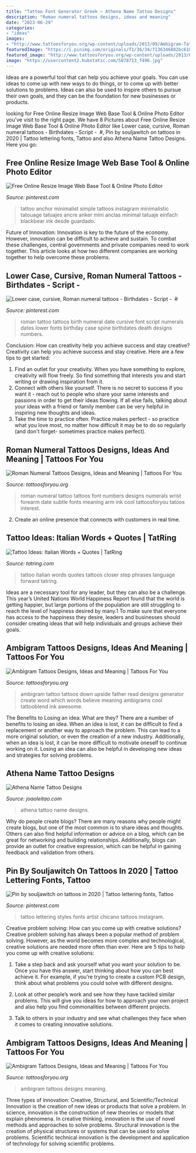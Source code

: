 ```yaml
---
title: "Tattoo Font Generator Greek ~ Athena Name Tattoo Designs"
description: "Roman numeral tattoos designs, ideas and meaning"
date: "2023-06-29"
categories:
- "ideas"
images:
- "http://www.tattoosforyou.org/wp-content/uploads/2013/09/Ambigram-Tattoos-Designs.jpg"
featuredImage: "https://i.pinimg.com/originals/f1/36/34/f136346882bc61824e6525e9df31aa18.jpg"
featured_image: "http://www.tattoosforyou.org/wp-content/uploads/2013/09/Ambigram-Tattoos.jpg"
image: "https://usercontent2.hubstatic.com/5078713_f496.jpg"
---
```



Ideas are a powerful tool that can help you achieve your goals. You can use ideas to come up with new ways to do things, or to come up with better solutions to problems. Ideas can also be used to inspire others to pursue their own goals, and they can be the foundation for new businesses or products.

	

		
looking for Free Online Resize Image Web Base Tool &amp; Online Photo Editor you've visit to the right page. We have 8 Pictures about Free Online Resize Image Web Base Tool &amp; Online Photo Editor like Lower case, cursive, Roman numeral tattoos - Birthdates - Script - ️ #, Pin by souljawitch on tattoos in 2020 | Tattoo lettering fonts, Tattoo and also Athena Name Tattoo Designs. Here you go:
		
    
## Free Online Resize Image Web Base Tool &amp; Online Photo Editor

<img loading=lazy src="https://i.pinimg.com/736x/1c/9e/10/1c9e10bb7c9b12265b426c66ac0e35ea.jpg" onerror="this.onerror=null;this.src='https://tse4.mm.bing.net/th?id=OIP.JmXTEGBFCveHtlEb1xNLmQHaHa&amp;pid=15.1';" alt="Free Online Resize Image Web Base Tool &amp; Online Photo Editor">

_Source: pinterest.com_

>tattoo anchor minimalist simple tattoos instagram minimalistic tatouage tatuajes ancre anker mini anclas minimal tatuaje einfach blackbear ink desde guardado. 

	

Future of Innovation:
Innovation is key to the future of the economy. However, innovation can be difficult to achieve and sustain. To combat these challenges, central governments and private companies need to work together. This article looks at how two different companies are working together to help overcome these problems.

    
## Lower Case, Cursive, Roman Numeral Tattoos - Birthdates - Script - ️ #

<img loading=lazy src="https://i.pinimg.com/originals/f1/36/34/f136346882bc61824e6525e9df31aa18.jpg" onerror="this.onerror=null;this.src='https://tse1.mm.bing.net/th?id=OIP.In9vobDLwEInjgEjwYzUVQHaHY&amp;pid=15.1';" alt="Lower case, cursive, Roman numeral tattoos - Birthdates - Script - ️ #">

_Source: pinterest.com_

>roman tattoo tattoos birth numeral date cursive font script numerals dates lower fonts birthday case spine birthdates death designs numbers. 

	

Conclusion: How can creativity help you achieve success and stay creative?
Creativity can help you achieve success and stay creative. Here are a few tips to get started: 
1. Find an outlet for your creativity. When you have something to explore, creativity will flow freely. So find something that interests you and start writing or drawing inspiration from it. 
2. Connect with others like yourself. There is no secret to success if you want it - reach out to people who share your same interests and passions in order to get their ideas flowing. If all else fails, talking about your ideas with a friend or family member can be very helpful in inspiring new thoughts and ideas. 
3. Take the time to practice often. Practice makes perfect - so practice what you love most, no matter how difficult it may be to do so regularly (and don't forget- sometimes practice makes perfect).

    
## Roman Numeral Tattoos Designs, Ideas And Meaning | Tattoos For You

<img loading=lazy src="http://www.tattoosforyou.org/wp-content/uploads/2013/10/Roman-Numeral-Tattoos.jpg" onerror="this.onerror=null;this.src='https://tse4.mm.bing.net/th?id=OIP.AjMkeTug30jAvykVuSLb9gHaC2&amp;pid=15.1';" alt="Roman Numeral Tattoos Designs, Ideas and Meaning | Tattoos For You">

_Source: tattoosforyou.org_

>roman numeral tattoo tattoos font numbers designs numerals wrist forearm date subtle fonts meaning arm ink cool tattoosforyou tatoos interest. 

	

2. Create an online presence that connects with customers in real time.

    
## Tattoo Ideas: Italian Words + Quotes | TatRing

<img loading=lazy src="https://usercontent2.hubstatic.com/5078713_f496.jpg" onerror="this.onerror=null;this.src='https://tse3.mm.bing.net/th?id=OIP.J77Cq56Lq0dtnxiJeHo0NQHaEi&amp;pid=15.1';" alt="Tattoo Ideas: Italian Words + Quotes | TatRing">

_Source: tatring.com_

>tattoo italian words quotes tattoos closer step phrases language forward tatring. 

	

Ideas are a necessary tool for any leader, but they can also be a challenge. This year’s United Nations World Happiness Report found that the world is getting happier, but large portions of the population are still struggling to reach the level of happiness desired by many.1 To make sure that everyone has access to the happiness they desire, leaders and businesses should consider creating ideas that will help individuals and groups achieve their goals.

    
## Ambigram Tattoos Designs, Ideas And Meaning | Tattoos For You

<img loading=lazy src="http://www.tattoosforyou.org/wp-content/uploads/2013/09/Ambigram-Tattoos.jpg" onerror="this.onerror=null;this.src='https://tse4.mm.bing.net/th?id=OIP.KANa1NBjoOgLBzQXBXs7wwHaFj&amp;pid=15.1';" alt="Ambigram Tattoos Designs, Ideas and Meaning | Tattoos For You">

_Source: tattoosforyou.org_

>ambigram tattoo tattoos down upside father read designs generator create word which words believe meaning ambigrams cool tattooblend ink awesome. 

	

The Benefits to Losing an idea: What are they?
There are a number of benefits to losing an idea. When an idea is lost, it can be difficult to find a replacement or another way to approach the problem. This can lead to a more original solution, or even the creation of a new industry. Additionally, when an idea is lost, it can be more difficult to motivate oneself to continue working on it. Losing an idea can also be helpful in developing new ideas and strategies for solving problems.

    
## Athena Name Tattoo Designs

<img loading=lazy src="https://www.joaoleitao.com/tattoo-name/files/female-names5/tattoo-design-name-athena-03.png" onerror="this.onerror=null;this.src='https://tse2.mm.bing.net/th?id=OIP.zttxlbTKAx5mtdYeJzf85gHaEg&amp;pid=15.1';" alt="Athena Name Tattoo Designs">

_Source: joaoleitao.com_

>athena tattoo name designs. 

	

Why do people create blogs?
There are many reasons why people might create blogs, but one of the most common is to share ideas and thoughts. Others can also find helpful information or advice on a blog, which can be great for networking and building relationships. Additionally, blogs can provide an outlet for creative expression, which can be helpful in gaining feedback and validation from others.

    
## Pin By Souljawitch On Tattoos In 2020 | Tattoo Lettering Fonts, Tattoo

<img loading=lazy src="https://i.pinimg.com/736x/ec/cb/25/eccb253b288dd16e7194a3dc9e2d4325.jpg" onerror="this.onerror=null;this.src='https://tse3.mm.bing.net/th?id=OIP.JEPAOrzl2D5yKnkxTo67_AHaHa&amp;pid=15.1';" alt="Pin by souljawitch on tattoos in 2020 | Tattoo lettering fonts, Tattoo">

_Source: pinterest.com_

>tattoo lettering styles fonts artist chicano tattoos instagram. 

	

Creative problem solving: How can you come up with creative solutions?
Creative problem solving has always been a popular method of problem solving. However, as the world becomes more complex and technological, creative solutions are needed more often than ever. Here are 5 tips to help you come up with creative solutions:
1. Take a step back and ask yourself what you want your solution to be. Once you have this answer, start thinking about how you can best achieve it. For example, if you’re trying to create a custom PCB design, think about what problems you could solve with different designs.

2. Look at other people’s work and see how they have tackled similar problems. This will give you ideas for how to approach your own project and also help you find commonalities between different projects.

3. Talk to others in your industry and see what challenges they face when it comes to creating innovative solutions.

    
## Ambigram Tattoos Designs, Ideas And Meaning | Tattoos For You

<img loading=lazy src="http://www.tattoosforyou.org/wp-content/uploads/2013/09/Ambigram-Tattoos-Designs.jpg" onerror="this.onerror=null;this.src='https://tse1.mm.bing.net/th?id=OIP.FRjnpfx4shCJ204PiVEB5gHaKZ&amp;pid=15.1';" alt="Ambigram Tattoos Designs, Ideas and Meaning | Tattoos For You">

_Source: tattoosforyou.org_

>ambigram tattoos designs meaning. 

	

Three types of innovation: Creative, Structural, and Scientific/Technical
Innovation is the creation of new ideas or products that solve a problem. In science, innovation is the construction of new theories or models that explain phenomena. In creative thinking, innovation is the use of novel methods and approaches to solve problems. Structural innovation is the creation of physical structures or systems that can be used to solve problems. Scientific technical innovation is the development and application of technology for solving scientific problems.

